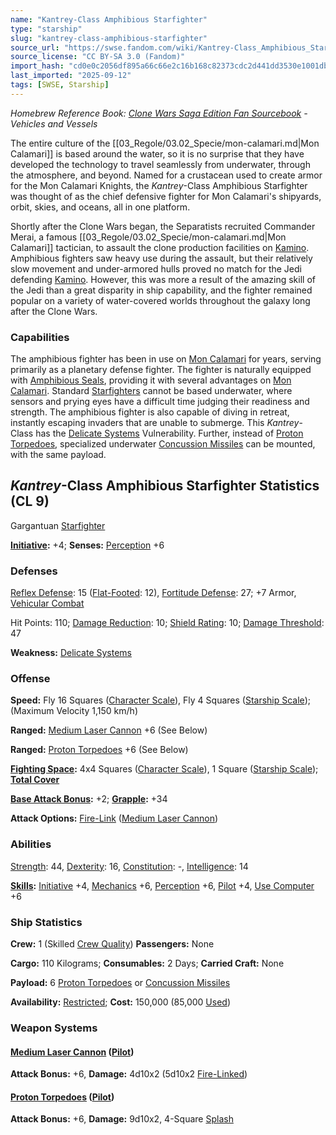 ```yaml
---
name: "Kantrey-Class Amphibious Starfighter"
type: "starship"
slug: "kantrey-class-amphibious-starfighter"
source_url: "https://swse.fandom.com/wiki/Kantrey-Class_Amphibious_Starfighter"
source_license: "CC BY-SA 3.0 (Fandom)"
import_hash: "cd0e0c2056df895a66c66e2c16b168c82373cdc2d441dd3530e1001db1734eab"
last_imported: "2025-09-12"
tags: [SWSE, Starship]
---
```

*Homebrew Reference Book: [Clone Wars Saga Edition Fan Sourcebook](https://swse.fandom.com/wiki/Clone_Wars_Saga_Edition_Fan_Sourcebook) - Vehicles and Vessels*

The entire culture of the [[03_Regole/03.02_Specie/mon-calamari.md|Mon Calamari]] is based around the water, so it is no surprise that they have developed the technology to travel seamlessly from underwater, through the atmosphere, and beyond. Named for a crustacean used to create armor for the Mon Calamari Knights, the *Kantrey*-Class Amphibious Starfighter was thought of as the chief defensive fighter for Mon Calamari's shipyards, orbit, skies, and oceans, all in one platform.

Shortly after the Clone Wars began, the Separatists recruited Commander Merai, a famous [[03_Regole/03.02_Specie/mon-calamari.md|Mon Calamari]] tactician, to assault the clone production facilities on [Kamino](https://swse.fandom.com/wiki/Kamino). Amphibious fighters saw heavy use during the assault, but their relatively slow movement and under-armored hulls proved no match for the Jedi defending [Kamino](https://swse.fandom.com/wiki/Kamino). However, this was more a result of the amazing skill of the Jedi than a great disparity in ship capability, and the fighter remained popular on a variety of water-covered worlds throughout the galaxy long after the Clone Wars.

### Capabilities
The amphibious fighter has been in use on [Mon Calamari](https://swse.fandom.com/wiki/Mon_Calamari_(Planet)) for years, serving primarily as a planetary defense fighter. The fighter is naturally equipped with [Amphibious Seals](https://swse.fandom.com/wiki/Amphibious_Seals), providing it with several advantages on [Mon Calamari](https://swse.fandom.com/wiki/Mon_Calamari_(Planet)). Standard [Starfighters](https://swse.fandom.com/wiki/Starfighters) cannot be based underwater, where sensors and prying eyes have a difficult time judging their readiness and strength. The amphibious fighter is also capable of diving in retreat, instantly escaping invaders that are unable to submerge. This *Kantrey*-Class has the [Delicate Systems](https://swse.fandom.com/wiki/Delicate_Systems) Vulnerability. Further, instead of [Proton Torpedoes](https://swse.fandom.com/wiki/Proton_Torpedoes), specialized underwater [Concussion Missiles](https://swse.fandom.com/wiki/Concussion_Missiles) can be mounted, with the same payload.

## *Kantrey*-Class Amphibious Starfighter Statistics (CL 9)
Gargantuan [Starfighter](https://swse.fandom.com/wiki/Starfighter)

**[Initiative](https://swse.fandom.com/wiki/Initiative):** +4; **Senses:** [Perception](https://swse.fandom.com/wiki/Perception) +6
### Defenses
[Reflex Defense](https://swse.fandom.com/wiki/Reflex_Defense_(Vehicles)): 15 ([Flat-Footed](https://swse.fandom.com/wiki/Flat-Footed): 12), [Fortitude Defense](https://swse.fandom.com/wiki/Fortitude_Defense_(Vehicles)): 27; +7 Armor, [Vehicular Combat](https://swse.fandom.com/wiki/Vehicular_Combat)

Hit Points: 110; [Damage Reduction](https://swse.fandom.com/wiki/Damage_Reduction): 10; [Shield Rating](https://swse.fandom.com/wiki/Shield_Rating): 10; [Damage Threshold](https://swse.fandom.com/wiki/Damage_Threshold_(Vehicles)): 47

**Weakness:** [Delicate Systems](https://swse.fandom.com/wiki/Delicate_Systems)
### Offense
**Speed:** Fly 16 Squares ([Character Scale](https://swse.fandom.com/wiki/Character_Scale)), Fly 4 Squares ([Starship Scale](https://swse.fandom.com/wiki/Starship_Scale)); (Maximum Velocity 1,150 km/h)

**Ranged:** [Medium Laser Cannon](https://swse.fandom.com/wiki/Medium_Laser_Cannon) +6 (See Below)

**Ranged:** [Proton Torpedoes](https://swse.fandom.com/wiki/Proton_Torpedoes) +6 (See Below)

**[Fighting Space](https://swse.fandom.com/wiki/Fighting_Space):** 4x4 Squares ([Character Scale](https://swse.fandom.com/wiki/Character_Scale)), 1 Square ([Starship Scale](https://swse.fandom.com/wiki/Starship_Scale)); **[Total Cover](https://swse.fandom.com/wiki/Total_Cover)**

**[Base Attack Bonus](https://swse.fandom.com/wiki/Base_Attack_Bonus):** +2; **[Grapple](https://swse.fandom.com/wiki/Grapple):** +34

**Attack Options:** [Fire-Link](https://swse.fandom.com/wiki/Fire-Link) ([Medium Laser Cannon](https://swse.fandom.com/wiki/Medium_Laser_Cannon))
### Abilities
[Strength](https://swse.fandom.com/wiki/Strength): 44, [Dexterity](https://swse.fandom.com/wiki/Dexterity): 16, [Constitution](https://swse.fandom.com/wiki/Constitution): -, [Intelligence](https://swse.fandom.com/wiki/Intelligence): 14

**[Skills](https://swse.fandom.com/wiki/Skills):** [Initiative](https://swse.fandom.com/wiki/Initiative) +4, [Mechanics](https://swse.fandom.com/wiki/Mechanics) +6, [Perception](https://swse.fandom.com/wiki/Perception) +6, [Pilot](https://swse.fandom.com/wiki/Pilot) +4, [Use Computer](https://swse.fandom.com/wiki/Use_Computer) +6
### Ship Statistics
**Crew:** 1 (Skilled [Crew Quality](https://swse.fandom.com/wiki/Crew_Quality)) **Passengers:** None

**Cargo:** 110 Kilograms; **Consumables:** 2 Days; **Carried Craft:** None

**Payload:** 6 [Proton Torpedoes](https://swse.fandom.com/wiki/Proton_Torpedoes) or [Concussion Missiles](https://swse.fandom.com/wiki/Concussion_Missiles)

**Availability:** [Restricted](https://swse.fandom.com/wiki/Restricted); **Cost:** 150,000 (85,000 [Used](https://swse.fandom.com/wiki/Used))
### Weapon Systems
#### **[Medium Laser Cannon](https://swse.fandom.com/wiki/Medium_Laser_Cannon) ([Pilot](https://swse.fandom.com/wiki/Pilot_(Vehicle_Combat)))**
**Attack Bonus:** +6, **Damage:** 4d10x2 (5d10x2 [Fire-Linked](https://swse.fandom.com/wiki/Fire-Linked))
#### **[Proton Torpedoes](https://swse.fandom.com/wiki/Proton_Torpedoes) ([Pilot](https://swse.fandom.com/wiki/Pilot_(Vehicle_Combat)))**
**Attack Bonus:** +6, **Damage:** 9d10x2, 4-Square [Splash](https://swse.fandom.com/wiki/Splash)